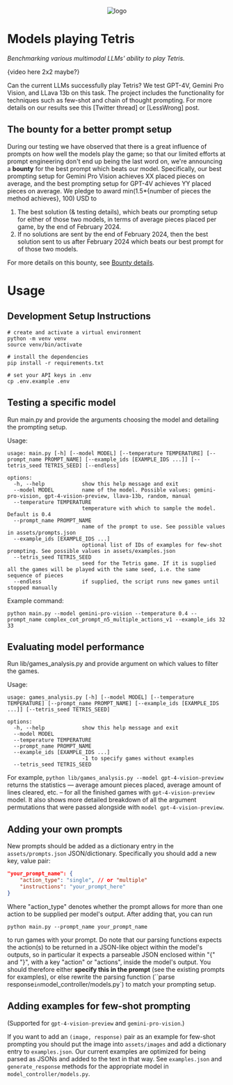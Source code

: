 <p align="center">
    <img src="https://github.com/rovle/tetris-ai/raw/main/.gfx/logo_original.png" alt="logo"/>
</p>

# Models playing Tetris

*Benchmarking various multimodal LLMs' ability to play Tetris.*


{video here 2x2 maybe?}

Can the current LLMs successfully play Tetris? We test GPT-4V, Gemini Pro Vision, and LLava 13b on this task. The project includes the functionality for techniques such as few-shot and chain of thought prompting. For more details on our results see this [Twitter thread] or [LessWrong] post.

## The bounty for a better prompt setup

During our testing we have observed that there is a great influence of prompts on how well the models play the game; so that our limited efforts at prompt engineering don't end up being the last word on, we're announcing a **bounty** for the best prompt which beats our model. Specifically, our best prompting setup for Gemini Pro Vision achieves XX placed pieces on average, and the best prompting setup for GPT-4V achieves YY placed pieces on average. We pledge to award min(1.5*{number of pieces the method achieves}, 100) USD to
1) The best solution (& testing details), which beats our prompting setup for either of those two models, in terms of average pieces placed per game, by the end of February 2024.
2) If no solutions are sent by the end of February 2024, then the best solution sent to us after February 2024 which beats our best prompt for of those two models.

For more details on this bounty, see [Bounty details](bounty_details.md).

# Usage

## Development Setup Instructions

```console
# create and activate a virtual environment
python -m venv venv
source venv/bin/activate

# install the dependencies
pip install -r requirements.txt

# set your API keys in .env
cp .env.example .env
```

## Testing a specific model

Run main.py and provide the arguments choosing the model and detailing the prompting setup.

Usage:

```console
usage: main.py [-h] [--model MODEL] [--temperature TEMPERATURE] [--prompt_name PROMPT_NAME] [--example_ids [EXAMPLE_IDS ...]] [--tetris_seed TETRIS_SEED] [--endless]

options:
  -h, --help            show this help message and exit
  --model MODEL         name of the model. Possible values: gemini-pro-vision, gpt-4-vision-preview, llava-13b, random, manual
  --temperature TEMPERATURE
                        temperature with which to sample the model. Default is 0.4
  --prompt_name PROMPT_NAME
                        name of the prompt to use. See possible values in assets/prompts.json
  --example_ids [EXAMPLE_IDS ...]
                        optional list of IDs of examples for few-shot prompting. See possible values in assets/examples.json
  --tetris_seed TETRIS_SEED
                        seed for the Tetris game. If it is supplied all the games will be played with the same seed, i.e. the same sequence of pieces
  --endless             if supplied, the script runs new games until stopped manually
```

Example command:

```console
python main.py --model gemini-pro-vision --temperature 0.4 --prompt_name complex_cot_prompt_n5_multiple_actions_v1 --example_ids 32 33
```

## Evaluating model performance

Run lib/games_analysis.py and provide argument on which values to filter the games.

Usage:

```console
usage: games_analysis.py [-h] [--model MODEL] [--temperature TEMPERATURE] [--prompt_name PROMPT_NAME] [--example_ids [EXAMPLE_IDS ...]] [--tetris_seed TETRIS_SEED]

options:
  -h, --help            show this help message and exit
  --model MODEL
  --temperature TEMPERATURE
  --prompt_name PROMPT_NAME
  --example_ids [EXAMPLE_IDS ...]
                        -1 to specify games without examples
  --tetris_seed TETRIS_SEED
```

For example, `python lib/games_analysis.py --model gpt-4-vision-preview` returns the statistics — average amount pieces placed, average amount of lines cleared, etc. – for all the finished games with `gpt-4-vision-preview` model. It also shows more detailed breakdown of all the argument permutations that were passed alongside with `model gpt-4-vision-preview`.

## Adding your own prompts

New prompts should be added as a dictionary entry in the `assets/prompts.json` JSON/dictionary. Specifically you should add a new key, value pair:
```json
"your_prompt_name": {
    "action_type": "single", // or "multiple"
    "instructions": "your_prompt_here"
}
```
Where "action_type" denotes whether the prompt allows for more than one action to be supplied per model's output. After adding that, you can run
```console
python main.py --prompt_name your_prompt_name
```
to run games with your prompt. Do note that our parsing functions expects the action(s) to be returned in a JSON-like object within the model's outputs, so in particular it expects a parseable JSON enclosed within "{" and "}", with a key "action" or "actions", inside the model's output. You should therefore either **specify this in the prompt** (see the existing prompts for examples), or else rewrite the parsing function (``parse response` in `model_controller/models.py`) to match your prompting setup.

## Adding examples for few-shot prompting

(Supported for `gpt-4-vision-preview` and `gemini-pro-vision`.)

If you want to add an `(image, response)` pair as an example for few-shot prompting you should put the image into `assets/images` and add a dictionary entry to `examples.json`. Our current examples are optimized for being parsed as JSONs and added to the text in that way. See `examples.json` and `generate_response` methods for the appropriate model in `model_controller/models.py`.


